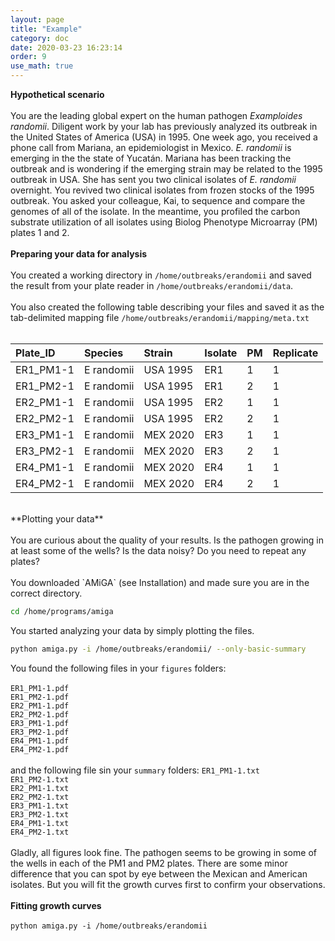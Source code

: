 ```yaml
---
layout: page
title: "Example"
category: doc
date: 2020-03-23 16:23:14
order: 9
use_math: true
---
```


**Hypothetical scenario**
<br /><br/>
You are the leading global expert on the human pathogen *Examploides randomii*. Diligent work by your lab has previously analyzed its outbreak in the United States of America (USA) in 1995. One week ago, you received a phone call from Mariana, an epidemiologist in Mexico. *E. randomii* is emerging in the the state of Yucatán. Mariana has been tracking the outbreak and is wondering if the emerging strain may be related to the 1995 outbreak in USA. She has sent you two clinical isolates of *E. randomii* overnight. You revived two clinical isolates from frozen stocks of the 1995 outbreak. You asked your colleague, Kai, to sequence and compare the genomes of all of the isolate. In the meantime, you profiled the carbon substrate utilization of all isolates using Biolog Phenotype Microarray (PM) plates 1 and 2.
<br /><br/>
**Preparing your data for analysis**
<br /><br/>
You created a working directory in `/home/outbreaks/erandomii` and saved the result from your plate reader in `/home/outbreaks/erandomii/data`.
<br /><br/>
You also created the following table describing your files and saved it as the tab-delimited mapping file `/home/outbreaks/erandomii/mapping/meta.txt`
<br /><br />

|Plate_ID|Species|Strain|Isolate|PM|Replicate|
|:---|:---|:---|:---|:---|:---|
|ER1_PM1-1|E randomii|USA 1995|ER1|1|1|
|ER1_PM2-1|E randomii|USA 1995|ER1|2|1|
|ER2_PM1-1|E randomii|USA 1995|ER2|1|1|
|ER2_PM2-1|E randomii|USA 1995|ER2|2|1|
|ER3_PM1-1|E randomii|MEX 2020|ER3|1|1|
|ER3_PM2-1|E randomii|MEX 2020|ER3|2|1|
|ER4_PM1-1|E randomii|MEX 2020|ER4|1|1|
|ER4_PM2-1|E randomii|MEX 2020|ER4|2|1|

<br />
**Plotting your data**
<br /><br/>
You are curious about the quality of your results. Is the pathogen growing in at least some of the wells? Is the data noisy? Do you need to repeat any plates?
<br /><br/>
You downloaded `AMiGA` (see Installation) and made sure you are in the correct directory.

```bash
cd /home/programs/amiga
```

You started analyzing your data by simply plotting the files.

```bash
python amiga.py -i /home/outbreaks/erandomii/ --only-basic-summary
```

You found the following files in your `figures` folders:
<br /><br/>
`ER1_PM1-1.pdf`<br/>
`ER1_PM2-1.pdf`<br/>
`ER2_PM1-1.pdf`<br/>
`ER2_PM2-1.pdf`<br/>
`ER3_PM1-1.pdf`<br/>
`ER3_PM2-1.pdf`<br/>
`ER4_PM1-1.pdf`<br/>
`ER4_PM2-1.pdf`<br/>
<br/>
and the following file sin your `summary` folders:
`ER1_PM1-1.txt`<br/>
`ER1_PM2-1.txt`<br/>
`ER2_PM1-1.txt`<br/>
`ER2_PM2-1.txt`<br/>
`ER3_PM1-1.txt`<br/>
`ER3_PM2-1.txt`<br/>
`ER4_PM1-1.txt`<br/>
`ER4_PM2-1.txt`<br/>
<br />
Gladly, all figures look fine. The pathogen seems to be growing in some of the wells in each of the PM1 and PM2 plates. There are some minor difference that you can spot by eye between the Mexican and American isolates. But you will fit the growth curves first to confirm your observations.
<br /><br/>
**Fitting growth curves**
<br /><br/>
`python amiga.py -i /home/outbreaks/erandomii`

